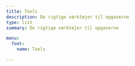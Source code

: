 ```yaml
---
title: Tools
description: De rigtige værktøjer til opgaverne
type: list
summary: De rigtige værktøjer til opgaverne

menu:
  foot:
    name: Tools

---
```

